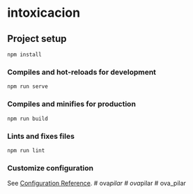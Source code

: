 # intoxicacion

## Project setup
```
npm install
```

### Compiles and hot-reloads for development
```
npm run serve
```

### Compiles and minifies for production
```
npm run build
```

### Lints and fixes files
```
npm run lint
```

### Customize configuration
See [Configuration Reference](https://cli.vuejs.org/config/).
#   o v a _ p i l a r  
 #   o v a _ p i l a r  
 #   o v a _ p i l a r  
 
